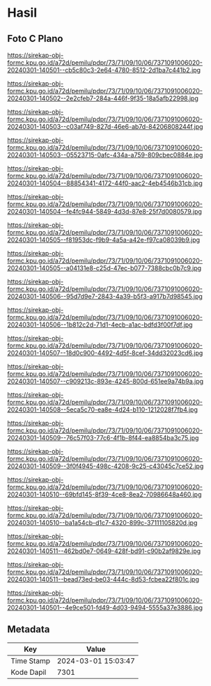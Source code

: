# Hasil

## Foto C Plano

https://sirekap-obj-formc.kpu.go.id/a72d/pemilu/pdpr/73/71/09/10/06/7371091006020-20240301-140501--cb5c80c3-2e64-4780-8512-2d1ba7c441b2.jpg

https://sirekap-obj-formc.kpu.go.id/a72d/pemilu/pdpr/73/71/09/10/06/7371091006020-20240301-140502--2e2cfeb7-284a-446f-9f35-18a5afb22998.jpg

https://sirekap-obj-formc.kpu.go.id/a72d/pemilu/pdpr/73/71/09/10/06/7371091006020-20240301-140503--c03af749-827d-46e6-ab7d-84206808244f.jpg

https://sirekap-obj-formc.kpu.go.id/a72d/pemilu/pdpr/73/71/09/10/06/7371091006020-20240301-140503--05523715-0afc-434a-a759-809cbec0884e.jpg

https://sirekap-obj-formc.kpu.go.id/a72d/pemilu/pdpr/73/71/09/10/06/7371091006020-20240301-140504--88854341-4172-44f0-aac2-4eb4546b31cb.jpg

https://sirekap-obj-formc.kpu.go.id/a72d/pemilu/pdpr/73/71/09/10/06/7371091006020-20240301-140504--fe4fc944-5849-4d3d-87e8-25f7d0080579.jpg

https://sirekap-obj-formc.kpu.go.id/a72d/pemilu/pdpr/73/71/09/10/06/7371091006020-20240301-140505--f81953dc-f9b9-4a5a-a42e-f97ca08039b9.jpg

https://sirekap-obj-formc.kpu.go.id/a72d/pemilu/pdpr/73/71/09/10/06/7371091006020-20240301-140505--a04131e8-c25d-47ec-b077-7388cbc0b7c9.jpg

https://sirekap-obj-formc.kpu.go.id/a72d/pemilu/pdpr/73/71/09/10/06/7371091006020-20240301-140506--95d7d9e7-2843-4a39-b5f3-a917b7d98545.jpg

https://sirekap-obj-formc.kpu.go.id/a72d/pemilu/pdpr/73/71/09/10/06/7371091006020-20240301-140506--1b812c2d-71d1-4ecb-a1ac-bdfd3f00f7df.jpg

https://sirekap-obj-formc.kpu.go.id/a72d/pemilu/pdpr/73/71/09/10/06/7371091006020-20240301-140507--18d0c900-4492-4d5f-8cef-34dd32023cd6.jpg

https://sirekap-obj-formc.kpu.go.id/a72d/pemilu/pdpr/73/71/09/10/06/7371091006020-20240301-140507--c909213c-893e-4245-800d-651ee9a74b9a.jpg

https://sirekap-obj-formc.kpu.go.id/a72d/pemilu/pdpr/73/71/09/10/06/7371091006020-20240301-140508--5eca5c70-ea8e-4d24-b110-1212028f7fb4.jpg

https://sirekap-obj-formc.kpu.go.id/a72d/pemilu/pdpr/73/71/09/10/06/7371091006020-20240301-140509--76c57f03-77c6-4f1b-8f44-ea8854ba3c75.jpg

https://sirekap-obj-formc.kpu.go.id/a72d/pemilu/pdpr/73/71/09/10/06/7371091006020-20240301-140509--3f0f4945-498c-4208-9c25-c43045c7ce52.jpg

https://sirekap-obj-formc.kpu.go.id/a72d/pemilu/pdpr/73/71/09/10/06/7371091006020-20240301-140510--69bfd145-8f39-4ce8-8ea2-70986648a460.jpg

https://sirekap-obj-formc.kpu.go.id/a72d/pemilu/pdpr/73/71/09/10/06/7371091006020-20240301-140510--ba1a54cb-d1c7-4320-899c-37111105820d.jpg

https://sirekap-obj-formc.kpu.go.id/a72d/pemilu/pdpr/73/71/09/10/06/7371091006020-20240301-140511--462bd0e7-0649-428f-bd91-c90b2af9829e.jpg

https://sirekap-obj-formc.kpu.go.id/a72d/pemilu/pdpr/73/71/09/10/06/7371091006020-20240301-140511--bead73ed-be03-444c-8d53-fcbea22f801c.jpg

https://sirekap-obj-formc.kpu.go.id/a72d/pemilu/pdpr/73/71/09/10/06/7371091006020-20240301-140501--4e9ce501-fd49-4d03-9494-5555a37e3886.jpg


## Metadata

| Key        | Value               |
| ---------- | ------------------- |
| Time Stamp | 2024-03-01 15:03:47 |
| Kode Dapil | 7301                |



